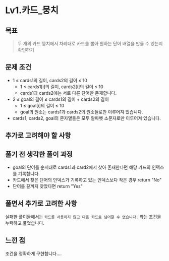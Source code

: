 # Lv1.카드_뭉치

## 목표
> 두 개의 카드 뭉치에서 차례대로 카드를 뽑아 원하는 단어 배열을 만들 수 있는지 확인하기

## 문제 조건
* 1 ≤ cards1의 길이, cards2의 길이 ≤ 10
  * 1 ≤ cards1[i]의 길이, cards2[i]의 길이 ≤ 10
  * cards1과 cards2에는 서로 다른 단어만 존재합니다.
* 2 ≤ goal의 길이 ≤ cards1의 길이 + cards2의 길이
  * 1 ≤ goal[i]의 길이 ≤ 10
  * goal의 원소는 cards1과 cards2의 원소들로만 이루어져 있습니다.
* cards1, cards2, goal의 문자열들은 모두 알파벳 소문자로만 이루어져 있습니다.

## 추가로 고려해야 할 사항

## 풀기 전 생각한 풀이 과정
* goal의 단어를 순서대로 cards1과 card2에서 찾아 존재한다면 해당 카드의 인덱스를 기록합니다.
* 카드에서 찾은 단어의 인덱스가 기록하고 있는 인덱스보다 작은 경우 return "No"
* 단어를 끝까지 찾았다면 return "Yes"

## 풀면서 추가로 고려한 사항
실패한 풀이들에서는 `카드를 사용하지 않고 다음 카드로 넘어갈 수 없습니다.` 라는 조건을 누락하고 풀었습니다.

## 느낀 점
조건을 정확하게 구현합니다....

